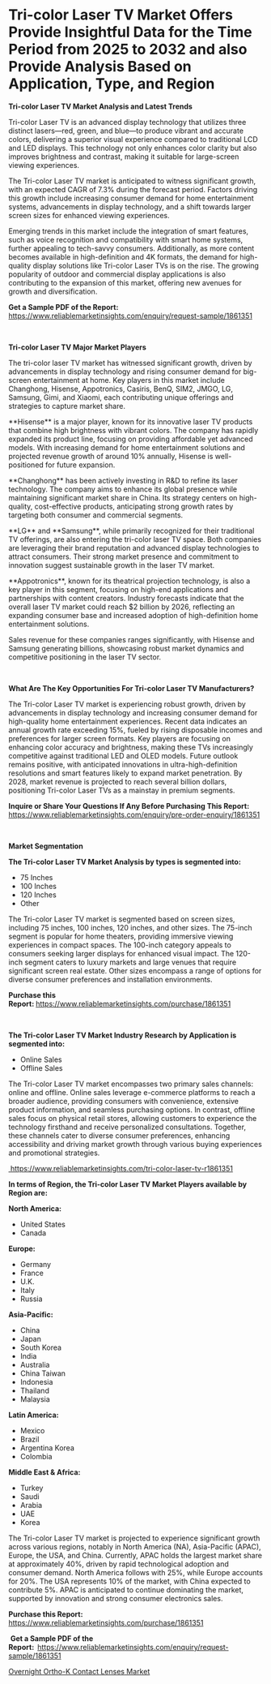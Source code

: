 <p><h1>Tri-color Laser TV Market Offers Provide Insightful Data for the Time Period from 2025 to 2032 and also Provide Analysis Based on Application, Type, and Region</h1></p><p><strong>Tri-color Laser TV Market Analysis and Latest Trends</strong></p>
<p><p>Tri-color Laser TV is an advanced display technology that utilizes three distinct lasers—red, green, and blue—to produce vibrant and accurate colors, delivering a superior visual experience compared to traditional LCD and LED displays. This technology not only enhances color clarity but also improves brightness and contrast, making it suitable for large-screen viewing experiences.</p><p>The Tri-color Laser TV market is anticipated to witness significant growth, with an expected CAGR of 7.3% during the forecast period. Factors driving this growth include increasing consumer demand for home entertainment systems, advancements in display technology, and a shift towards larger screen sizes for enhanced viewing experiences. </p><p>Emerging trends in this market include the integration of smart features, such as voice recognition and compatibility with smart home systems, further appealing to tech-savvy consumers. Additionally, as more content becomes available in high-definition and 4K formats, the demand for high-quality display solutions like Tri-color Laser TVs is on the rise. The growing popularity of outdoor and commercial display applications is also contributing to the expansion of this market, offering new avenues for growth and diversification.</p></p>
<p><strong>Get a Sample PDF of the Report:&nbsp;</strong> <a href="https://www.reliablemarketinsights.com/enquiry/request-sample/1861351?utm_campaign=2004&utm_medium=2&utm_source=Github&utm_content=ia&utm_term=10022025&utm_id=tri-color-laser-tv">https://www.reliablemarketinsights.com/enquiry/request-sample/1861351</a></p>
<p>&nbsp;</p>
<p><strong>Tri-color Laser TV Major Market Players</strong></p>
<p><p>The tri-color laser TV market has witnessed significant growth, driven by advancements in display technology and rising consumer demand for big-screen entertainment at home. Key players in this market include Changhong, Hisense, Appotronics, Casiris, BenQ, SIM2, JMGO, LG, Samsung, Gimi, and Xiaomi, each contributing unique offerings and strategies to capture market share.</p><p>**Hisense** is a major player, known for its innovative laser TV products that combine high brightness with vibrant colors. The company has rapidly expanded its product line, focusing on providing affordable yet advanced models. With increasing demand for home entertainment solutions and projected revenue growth of around 10% annually, Hisense is well-positioned for future expansion.</p><p>**Changhong** has been actively investing in R&D to refine its laser technology. The company aims to enhance its global presence while maintaining significant market share in China. Its strategy centers on high-quality, cost-effective products, anticipating strong growth rates by targeting both consumer and commercial segments.</p><p>**LG** and **Samsung**, while primarily recognized for their traditional TV offerings, are also entering the tri-color laser TV space. Both companies are leveraging their brand reputation and advanced display technologies to attract consumers. Their strong market presence and commitment to innovation suggest sustainable growth in the laser TV market.</p><p>**Appotronics**, known for its theatrical projection technology, is also a key player in this segment, focusing on high-end applications and partnerships with content creators. Industry forecasts indicate that the overall laser TV market could reach $2 billion by 2026, reflecting an expanding consumer base and increased adoption of high-definition home entertainment solutions. </p><p>Sales revenue for these companies ranges significantly, with Hisense and Samsung generating billions, showcasing robust market dynamics and competitive positioning in the laser TV sector.</p></p>
<p>&nbsp;</p>
<p><strong>What Are The Key Opportunities For Tri-color Laser TV Manufacturers?</strong></p>
<p><p>The Tri-color Laser TV market is experiencing robust growth, driven by advancements in display technology and increasing consumer demand for high-quality home entertainment experiences. Recent data indicates an annual growth rate exceeding 15%, fueled by rising disposable incomes and preferences for larger screen formats. Key players are focusing on enhancing color accuracy and brightness, making these TVs increasingly competitive against traditional LED and OLED models. Future outlook remains positive, with anticipated innovations in ultra-high-definition resolutions and smart features likely to expand market penetration. By 2028, market revenue is projected to reach several billion dollars, positioning Tri-color Laser TVs as a mainstay in premium segments.</p></p>
<p><strong>Inquire or Share Your Questions If Any Before Purchasing This Report:</strong> <a href="https://www.reliablemarketinsights.com/enquiry/pre-order-enquiry/1861351?utm_campaign=2004&utm_medium=2&utm_source=Github&utm_content=ia&utm_term=10022025&utm_id=tri-color-laser-tv">https://www.reliablemarketinsights.com/enquiry/pre-order-enquiry/1861351</a></p>
<p>&nbsp;</p>
<p><strong>Market Segmentation</strong></p>
<p><strong>The Tri-color Laser TV Market Analysis by types is segmented into:</strong></p>
<p><ul><li>75 Inches</li><li>100 Inches</li><li>120 Inches</li><li>Other</li></ul></p>
<p><p>The Tri-color Laser TV market is segmented based on screen sizes, including 75 inches, 100 inches, 120 inches, and other sizes. The 75-inch segment is popular for home theaters, providing immersive viewing experiences in compact spaces. The 100-inch category appeals to consumers seeking larger displays for enhanced visual impact. The 120-inch segment caters to luxury markets and large venues that require significant screen real estate. Other sizes encompass a range of options for diverse consumer preferences and installation environments.</p></p>
<p><strong>Purchase this Report:&nbsp;</strong><a href="https://www.reliablemarketinsights.com/purchase/1861351?utm_campaign=2004&utm_medium=2&utm_source=Github&utm_content=ia&utm_term=10022025&utm_id=tri-color-laser-tv">https://www.reliablemarketinsights.com/purchase/1861351</a></p>
<p>&nbsp;</p>
<p><strong>The Tri-color Laser TV Market Industry Research by Application is segmented into:</strong></p>
<p><ul><li>Online Sales</li><li>Offline Sales</li></ul></p>
<p><p>The Tri-color Laser TV market encompasses two primary sales channels: online and offline. Online sales leverage e-commerce platforms to reach a broader audience, providing consumers with convenience, extensive product information, and seamless purchasing options. In contrast, offline sales focus on physical retail stores, allowing customers to experience the technology firsthand and receive personalized consultations. Together, these channels cater to diverse consumer preferences, enhancing accessibility and driving market growth through various buying experiences and promotional strategies.</p></p>
<p><a href="https://www.reliablemarketinsights.com/tri-color-laser-tv-r1861351?utm_campaign=2004&utm_medium=2&utm_source=Github&utm_content=ia&utm_term=10022025&utm_id=tri-color-laser-tv">&nbsp;https://www.reliablemarketinsights.com/tri-color-laser-tv-r1861351</a></p>
<p><strong>In terms of Region, the Tri-color Laser TV Market Players available by Region are:</strong></p>
<p>
    <p> <strong> North America: </strong>
        <ul>
            <li>United States</li>
            <li>Canada</li>
        </ul>
        </p> 
    <p> <strong> Europe: </strong>
        <ul>
            <li>Germany</li>
            <li>France</li>
            <li>U.K.</li>
            <li>Italy</li>
            <li>Russia</li>
        </ul>
        </p> 
    <p> <strong> Asia-Pacific: </strong>
        <ul>
            <li>China</li>
            <li>Japan</li>
            <li>South Korea</li>
            <li>India</li>
            <li>Australia</li>
            <li>China Taiwan</li>
            <li>Indonesia</li>
            <li>Thailand</li>
            <li>Malaysia</li>
        </ul>
        </p> 
    <p> <strong> Latin America: </strong>
        <ul>
            <li>Mexico</li>
            <li>Brazil</li>
            <li>Argentina Korea</li>
            <li>Colombia</li>
        </ul>
        </p> 
    <p> <strong> Middle East & Africa: </strong>
        <ul>
            <li>Turkey</li>
            <li>Saudi</li>
            <li>Arabia</li>
            <li>UAE</li>
            <li>Korea</li>
        </ul>
    </p>
    </p>
<p><p>The Tri-color Laser TV market is projected to experience significant growth across various regions, notably in North America (NA), Asia-Pacific (APAC), Europe, the USA, and China. Currently, APAC holds the largest market share at approximately 40%, driven by rapid technological adoption and consumer demand. North America follows with 25%, while Europe accounts for 20%. The USA represents 10% of the market, with China expected to contribute 5%. APAC is anticipated to continue dominating the market, supported by innovation and strong consumer electronics sales.</p></p>
<p><strong>Purchase this Report: </strong><a href="https://www.reliablemarketinsights.com/purchase/1861351?utm_campaign=2004&utm_medium=2&utm_source=Github&utm_content=ia&utm_term=10022025&utm_id=tri-color-laser-tv">https://www.reliablemarketinsights.com/purchase/1861351</a></p>
<p>&nbsp;<strong>Get a Sample PDF of the Report:&nbsp;&nbsp;</strong><a href="https://www.reliablemarketinsights.com/enquiry/request-sample/1861351?utm_campaign=2004&utm_medium=2&utm_source=Github&utm_content=ia&utm_term=10022025&utm_id=tri-color-laser-tv">https://www.reliablemarketinsights.com/enquiry/request-sample/1861351</a></p>
<p><strong></strong></p>
<p><p><a href="https://github.com/NarcisoFerry/Market-Research-Report-List-1/blob/main/overnight-ortho-k-contact-lenses-market.md?utm_campaign=2004&utm_medium=2&utm_source=Github&utm_content=ia&utm_term=10022025&utm_id=tri-color-laser-tv">Overnight Ortho-K Contact Lenses Market</a></p></p>